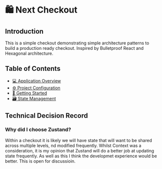 # 🛍 Next Checkout
## Introduction

This is a simple checkout demonstrating simple architecture patterns to build a production ready checkout. Inspired by Bulletproof React and Hexagonal architecture.

## Table of Contents

- [💻 Application Overview](./docs/application-overview.md)
- [⚙️ Project Configuration](./docs/project-configuration.md)
- [📕 Getting Started](./docs/getting-started.md)
- [🗃 State Management](./docs/state-management.md)

## Technical Decision Record

### Why did I choose Zustand?

Within a checkout it is likely we will have state that will want to be shared across multiple levels, nd modified frequently. Whilst Context was a consideration, it is my opinion that Zustand will do a better job at updating state frequently. As well as this I think the developmet experience would be better. This is open for discussioin.
